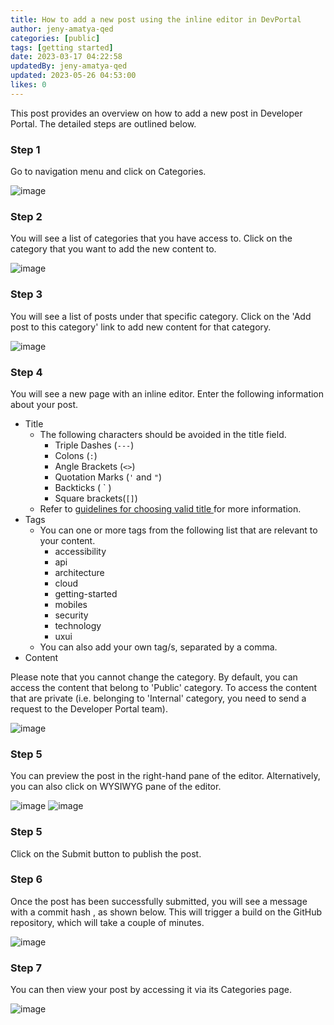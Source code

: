 ```yaml
---
title: How to add a new post using the inline editor in DevPortal
author: jeny-amatya-qed
categories: [public]
tags: [getting started]
date: 2023-03-17 04:22:58
updatedBy: jeny-amatya-qed
updated: 2023-05-26 04:53:00
likes: 0
---
```


This post provides an overview on how to add a new post in Developer Portal. The detailed steps are outlined below.

### Step 1  
Go to navigation menu and click on Categories.

![image](https://sadevportal3.blob.core.windows.net/root/add-post-step1.png)

### Step 2
You will see a list of categories that you have access to. Click on the category that you want to add the new content to.

![image](https://sadevportal3.blob.core.windows.net/root/add-post-step2.png)

### Step 3
You will see a list of posts under that specific category. Click on the 'Add post to this category' link to add new content for that category.

![image](https://sadevportal3.blob.core.windows.net/root/add-post-step3.png)

### Step 4
You will see a new page with an inline editor. Enter the following information about your post.
* Title 
    * The following characters should be avoided in the title field.
        * Triple Dashes (`---`)
        * Colons (`:`)
        * Angle Brackets (`<>`)
        * Quotation Marks (`'` and `"`)
        * Backticks  ( &grave; )
        * Square brackets(`[]`)
   * Refer to [guidelines for choosing valid title ](/public/Guidelines-on-choosing-a-valid-title-field-for-a-markdown-file/) for more information.
* Tags
    * You can one or more tags from the following list that are relevant to your content.
        * accessibility
        * api
        * architecture
        * cloud
        * getting-started
        * mobiles
        * security
        * technology
        * uxui
    * You can also add your own tag/s, separated by a comma.
* Content

Please note that you cannot change the category. By default, you can access the content that belong to 'Public' category. To access the content that are private (i.e. belonging to 'Internal' category, you need to send a request to the Developer Portal team).

![image](https://sadevportal3.blob.core.windows.net/root/add-post-step4.png)

### Step 5
You can preview the post in the right-hand pane of the editor. Alternatively, you can also click on WYSIWYG pane of the editor.

![image](https://sadevportal3.blob.core.windows.net/root/add-post-step5-1.png)
![image](https://sadevportal3.blob.core.windows.net/root/add-post-step5-2.png)

### Step 5
Click on the Submit button to publish the post.

### Step 6
Once the post has been successfully submitted, you will see a message with a commit hash , as shown below. This will trigger a build on the GitHub repository, which will take a couple of minutes. 

![image](https://sadevportal3.blob.core.windows.net/root/add-post-step6.png)

### Step 7
You can then view your post by accessing it via its Categories page.

![image](https://sadevportal3.blob.core.windows.net/root/add-post-step7.png)